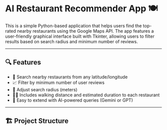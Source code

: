 # AI Restaurant Recommender App 🍽️

This is a simple Python-based application that helps users find the top-rated nearby restaurants using the Google Maps API. The app features a user-friendly graphical interface built with Tkinter, allowing users to filter results based on search radius and minimum number of reviews.

---

## 🔍 Features

- 🎯 Search nearby restaurants from any latitude/longitude
- 📈 Filter by minimum number of user reviews
- 📏 Adjust search radius (meters)
- 🚶‍♂️ Includes walking distance and estimated duration to each restaurant
- 🧠 Easy to extend with AI-powered queries (Gemini or GPT)

---

## 🏗️ Project Structure

